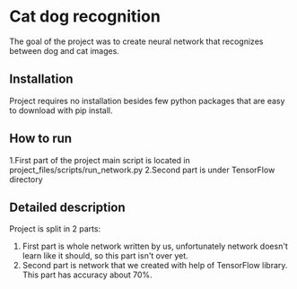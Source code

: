 Cat dog recognition
=
The goal of the project was to create neural network that recognizes between dog and cat images.

Installation
-
Project requires no installation besides few python packages that are easy to download with pip install.

How to run
-
1.First part of the project main script is located in project_files/scripts/run_network.py
2.Second part is under TensorFlow directory

Detailed description
-
Project is split in 2 parts:
1. First part is whole network written by us, unfortunately network doesn't learn like it should, so this part isn't over yet.
2. Second part is network that we created with help of TensorFlow library. This part has accuracy about 70%.
